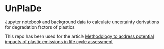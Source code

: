# UnPlaDe
Jupyter notebook and background data to calculate uncertainty derivations for degradation factors of plastics

This repo has been used for the article [Methodology to address potential impacts of plastic emissions in life cycle assessment]([https://duckduckgo.com](https://link.springer.com/article/10.1007/s11367-022-02040-1)https://link.springer.com/article/10.1007/s11367-022-02040-1)
